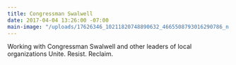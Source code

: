 ```yaml
---
title: Congressman Swalwell
date: 2017-04-04 13:26:00 -07:00
main-image: "/uploads/17626346_10211820748890632_4665508793016290786_n.jpg"
---
```


Working with Congressman Swalwell and other leaders of local organizations 
Unite. Resist. Reclaim.